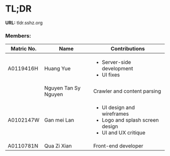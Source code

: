 # TL;DR

**URL:** tldr.sshz.org

### Members:
| Matric No. | Name | Contributions |
| ---------- | ---- | ------------- |
| A0119416H | Huang Yue | <ul><li>Server-side development</li><li>UI fixes</li></ul> |
| <matric no> | Nguyen Tan Sy Nguyen | Crawler and content parsing |
| A0102147W | Gan mei Lan | <ul><li>UI design and wireframes</li><li>Logo and splash screen design</li><li>UI and UX critique</li></ul> |
| A0110781N | Qua Zi Xian | Front-end developer |
